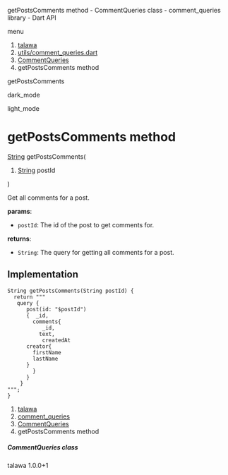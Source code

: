 




getPostsComments method - CommentQueries class - comment\_queries library - Dart API







menu

1. [talawa](../../index.html)
2. [utils/comment\_queries.dart](../../file-___home_harshil_Desktop_open-source_palisadoes_talawa_lib_utils_comment_queries/)
3. [CommentQueries](../../file-___home_harshil_Desktop_open-source_palisadoes_talawa_lib_utils_comment_queries/CommentQueries-class.html)
4. getPostsComments method

getPostsComments


dark\_mode

light\_mode




# getPostsComments method


[String](https://api.flutter.dev/flutter/dart-core/String-class.html)
getPostsComments(

1. [String](https://api.flutter.dev/flutter/dart-core/String-class.html) postId

)

Get all comments for a post.

**params**:

* `postId`: The id of the post to get comments for.

**returns**:

* `String`: The query for getting all comments for a post.

## Implementation

```
String getPostsComments(String postId) {
  return """
   query {
      post(id: "$postId")
      {  _id,
        comments{
           _id,
          text,
           createdAt
      creator{
        firstName
        lastName
      }
        }
      }
    }
""";
}
```

 


1. [talawa](../../index.html)
2. [comment\_queries](../../file-___home_harshil_Desktop_open-source_palisadoes_talawa_lib_utils_comment_queries/)
3. [CommentQueries](../../file-___home_harshil_Desktop_open-source_palisadoes_talawa_lib_utils_comment_queries/CommentQueries-class.html)
4. getPostsComments method

##### CommentQueries class





talawa
1.0.0+1






